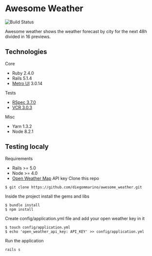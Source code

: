# Awesome Weather
![Build Status](https://travis-ci.org/diegommarino/awesome_weather.svg?branch=master)

Awesome weather shows the weather forecast by city for the next 48h divided in 16 previews.

## Technologies
Core
- Ruby 2.4.0
- Rails 5.1.4
- [Metro UI](https://metroui.org.ua/) 3.0.14

Tests
- [RSpec 3.7.0](https://relishapp.com/rspec/rspec-rails/v/3-7/docs/) 
- [VCR 3.0.3](https://relishapp.com/vcr/vcr/v/3-0-3/docs/)

Misc
- Yarn 1.3.2
- Node 8.2.1

## Testing localy

Requirements
- Rails >= 5.0
- Node >= 4.0
- [Open Weather Map](https://openweathermap.org/) API key
Clone this repo
```console
$ git clone https://github.com/diegommarino/awesome_weather.git
```

Inside the project install the gems and libs
```console
$ bundle install
$ npm install
```

Create config/application.yml file and add your open weather key in it
```console
$ touch config/application.yml
$ echo 'open_weather_api_key: API_KEY' >> config/application.yml
```

Run the application
```console
rails s
```
